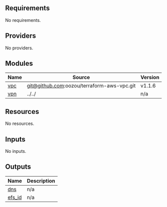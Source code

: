 <!-- BEGIN_TF_DOCS -->
## Requirements

No requirements.

## Providers

No providers.

## Modules

| Name | Source | Version |
|------|--------|---------|
| <a name="module_vpc"></a> [vpc](#module\_vpc) | git@github.com:oozou/terraform-aws-vpc.git | v1.1.6 |
| <a name="module_vpn"></a> [vpn](#module\_vpn) | ../../ | n/a |

## Resources

No resources.

## Inputs

No inputs.

## Outputs

| Name | Description |
|------|-------------|
| <a name="output_dns"></a> [dns](#output\_dns) | n/a |
| <a name="output_efs_id"></a> [efs\_id](#output\_efs\_id) | n/a |
<!-- END_TF_DOCS -->
